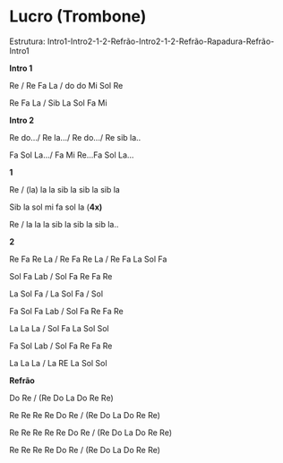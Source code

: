 # **Lucro (Trombone)**

Estrutura:
Intro1-Intro2-1-2-Refrão-Intro2-1-2-Refrão-Rapadura-Refrão-Intro1

**Intro 1**

Re / Re Fa La / do do Mi Sol Re

Re Fa La / Sib La Sol Fa Mi

**Intro 2**

Re do.../ Re la.../ Re do.../ Re sib la..

Fa Sol La.../ Fa Mi Re...Fa Sol La...

**1**

Re / (la) la la sib la sib la sib la

Sib la sol mi fa sol la (**4x)**

Re / la la la sib la sib la sib la..

**2**

Re Fa Re La / Re Fa Re La / Re Fa La Sol Fa

Sol Fa Lab / Sol Fa Re Fa Re

La Sol Fa / La Sol Fa / Sol

Fa Sol Fa Lab / Sol Fa Re Fa Re

La La La / Sol Fa La Sol Sol

Fa Sol Lab / Sol Fa Re Fa Re

La La La / La RE La Sol Sol

**Refrão**

Do Re / (Re Do La Do Re Re)

Re Re Re Re Do Re / (Re Do La Do Re Re)

Re Re Re Re Re Do Re / (Re Do La Do Re Re)

Re Re Re Re Do Re / (Re Do La Do Re Re)